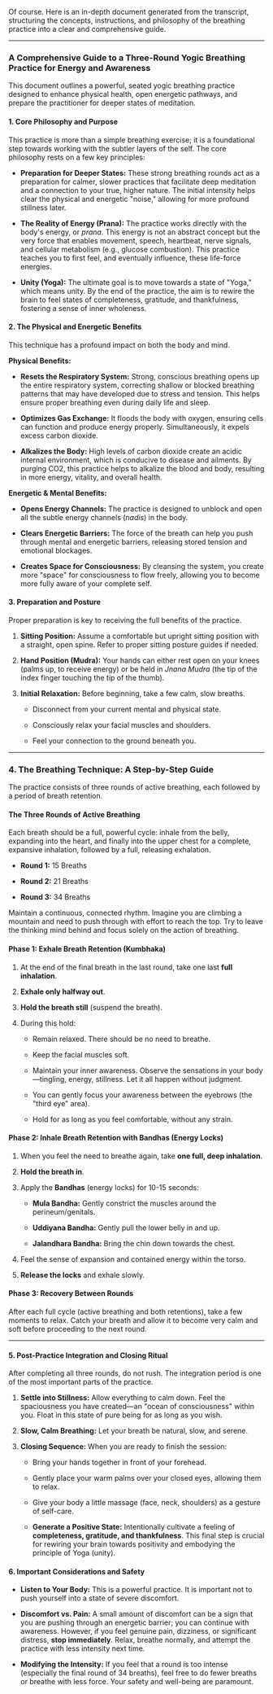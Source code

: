 Of course. Here is an in-depth document generated from the transcript, structuring the concepts, instructions, and philosophy of the breathing practice into a clear and comprehensive guide.

---

### **A Comprehensive Guide to a Three-Round Yogic Breathing Practice for Energy and Awareness**

This document outlines a powerful, seated yogic breathing practice designed to enhance physical health, open energetic pathways, and prepare the practitioner for deeper states of meditation.

#### **1. Core Philosophy and Purpose**

This practice is more than a simple breathing exercise; it is a foundational step towards working with the subtler layers of the self. The core philosophy rests on a few key principles:

- **Preparation for Deeper States:** These strong breathing rounds act as a preparation for calmer, slower practices that facilitate deep meditation and a connection to your true, higher nature. The initial intensity helps clear the physical and energetic "noise," allowing for more profound stillness later.
    
- **The Reality of Energy (Prana):** The practice works directly with the body's energy, or _prana_. This energy is not an abstract concept but the very force that enables movement, speech, heartbeat, nerve signals, and cellular metabolism (e.g., glucose combustion). This practice teaches you to first feel, and eventually influence, these life-force energies.
    
- **Unity (Yoga):** The ultimate goal is to move towards a state of "Yoga," which means unity. By the end of the practice, the aim is to rewire the brain to feel states of completeness, gratitude, and thankfulness, fostering a sense of inner wholeness.
    

#### **2. The Physical and Energetic Benefits**

This technique has a profound impact on both the body and mind.

**Physical Benefits:**

- **Resets the Respiratory System:** Strong, conscious breathing opens up the entire respiratory system, correcting shallow or blocked breathing patterns that may have developed due to stress and tension. This helps ensure proper breathing even during daily life and sleep.
    
- **Optimizes Gas Exchange:** It floods the body with oxygen, ensuring cells can function and produce energy properly. Simultaneously, it expels excess carbon dioxide.
    
- **Alkalizes the Body:** High levels of carbon dioxide create an acidic internal environment, which is conducive to disease and ailments. By purging CO2, this practice helps to alkalize the blood and body, resulting in more energy, vitality, and overall health.
    

**Energetic & Mental Benefits:**

- **Opens Energy Channels:** The practice is designed to unblock and open all the subtle energy channels (_nadis_) in the body.
    
- **Clears Energetic Barriers:** The force of the breath can help you push through mental and energetic barriers, releasing stored tension and emotional blockages.
    
- **Creates Space for Consciousness:** By cleansing the system, you create more "space" for consciousness to flow freely, allowing you to become more fully aware of your complete self.
    

#### **3. Preparation and Posture**

Proper preparation is key to receiving the full benefits of the practice.

1. **Sitting Position:** Assume a comfortable but upright sitting position with a straight, open spine. Refer to proper sitting posture guides if needed.
    
2. **Hand Position (Mudra):** Your hands can either rest open on your knees (palms up, to receive energy) or be held in _Jnana Mudra_ (the tip of the index finger touching the tip of the thumb).
    
3. **Initial Relaxation:** Before beginning, take a few calm, slow breaths.
    
    - Disconnect from your current mental and physical state.
        
    - Consciously relax your facial muscles and shoulders.
        
    - Feel your connection to the ground beneath you.
        

---

### **4. The Breathing Technique: A Step-by-Step Guide**

The practice consists of three rounds of active breathing, each followed by a period of breath retention.

#### **The Three Rounds of Active Breathing**

Each breath should be a full, powerful cycle: inhale from the belly, expanding into the heart, and finally into the upper chest for a complete, expansive inhalation, followed by a full, releasing exhalation.

- **Round 1:** 15 Breaths
    
- **Round 2:** 21 Breaths
    
- **Round 3:** 34 Breaths
    

Maintain a continuous, connected rhythm. Imagine you are climbing a mountain and need to push through with effort to reach the top. Try to leave the thinking mind behind and focus solely on the action of breathing.

#### **Phase 1: Exhale Breath Retention (Kumbhaka)**

1. At the end of the final breath in the last round, take one last **full inhalation**.
    
2. **Exhale only halfway out**.
    
3. **Hold the breath still** (suspend the breath).
    
4. During this hold:
    
    - Remain relaxed. There should be no need to breathe.
        
    - Keep the facial muscles soft.
        
    - Maintain your inner awareness. Observe the sensations in your body—tingling, energy, stillness. Let it all happen without judgment.
        
    - You can gently focus your awareness between the eyebrows (the "third eye" area).
        
    - Hold for as long as you feel comfortable, without any strain.
        

#### **Phase 2: Inhale Breath Retention with Bandhas (Energy Locks)**

1. When you feel the need to breathe again, take **one full, deep inhalation**.
    
2. **Hold the breath in**.
    
3. Apply the **Bandhas** (energy locks) for 10-15 seconds:
    
    - **Mula Bandha:** Gently constrict the muscles around the perineum/genitals.
        
    - **Uddiyana Bandha:** Gently pull the lower belly in and up.
        
    - **Jalandhara Bandha:** Bring the chin down towards the chest.
        
4. Feel the sense of expansion and contained energy within the torso.
    
5. **Release the locks** and exhale slowly.
    

#### **Phase 3: Recovery Between Rounds**

After each full cycle (active breathing and both retentions), take a few moments to relax. Catch your breath and allow it to become very calm and soft before proceeding to the next round.

---

#### **5. Post-Practice Integration and Closing Ritual**

After completing all three rounds, do not rush. The integration period is one of the most important parts of the practice.

1. **Settle into Stillness:** Allow everything to calm down. Feel the spaciousness you have created—an "ocean of consciousness" within you. Float in this state of pure being for as long as you wish.
    
2. **Slow, Calm Breathing:** Let your breath be natural, slow, and serene.
    
3. **Closing Sequence:** When you are ready to finish the session:
    
    - Bring your hands together in front of your forehead.
        
    - Gently place your warm palms over your closed eyes, allowing them to relax.
        
    - Give your body a little massage (face, neck, shoulders) as a gesture of self-care.
        
    - **Generate a Positive State:** Intentionally cultivate a feeling of **completeness, gratitude, and thankfulness**. This final step is crucial for rewiring your brain towards positivity and embodying the principle of Yoga (unity).
        

#### **6. Important Considerations and Safety**

- **Listen to Your Body:** This is a powerful practice. It is important not to push yourself into a state of severe discomfort.
    
- **Discomfort vs. Pain:** A small amount of discomfort can be a sign that you are pushing through an energetic barrier; you can continue with awareness. However, if you feel genuine pain, dizziness, or significant distress, **stop immediately**. Relax, breathe normally, and attempt the practice with less intensity next time.
    
- **Modifying the Intensity:** If you feel that a round is too intense (especially the final round of 34 breaths), feel free to do fewer breaths or breathe with less force. Your safety and well-being are paramount.